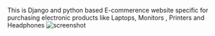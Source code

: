This is Django and python based E-commerence website specific for purchasing electronic products like Laptops, Monitors , Printers and Headphones
![screenshot](https://user-images.githubusercontent.com/49100670/165900170-219d1a38-cf2d-43f6-866b-fbac2d0448a4.png)
